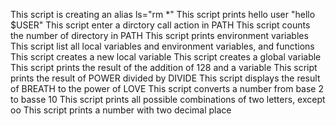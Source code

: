 This script is creating an alias ls="rm *"
This script prints hello user "hello $USER"
This script enter a dirctory call action in PATH
This script counts the number of directory in PATH
This script prints environment variables
This script list all local variables and environment variables, and functions
This script creates a new local variable
This script creates a global variable
This script prints the result of the addition of 128 and a variable
This script prints the result of POWER divided by DIVIDE
This script displays the result of BREATH to the power of LOVE
This script converts a number from base 2 to basse 10
This script prints all possible combinations of two letters, except oo
This script prints a number with two decimal place
